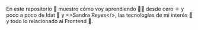 

En este repositorio 📂 muestro cómo voy aprendiendo 🧑‍💻 desde cero ⚛️ y poco a poco de Idat 🧠 y <>Sandra Reyes</>, las tecnologías de mi interés 🚀 y todo lo relacionado al Frontend 🌌.